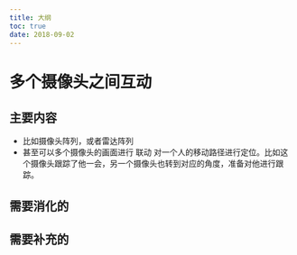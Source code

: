 ```yaml
---
title: 大纲
toc: true
date: 2018-09-02
---
```

# 多个摄像头之间互动


## 主要内容

- 比如摄像头阵列，或者雷达阵列
- 甚至可以多个摄像头的画面进行 联动 对一个人的移动路径进行定位。比如这个摄像头跟踪了他一会，另一个摄像头也转到对应的角度，准备对他进行跟踪。


## 需要消化的


## 需要补充的
